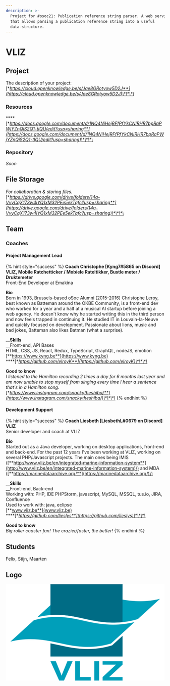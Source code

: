 ```yaml
---
description: >-
  Project for #osoc21: Publication reference string parser. A web service API
  that allows parsing a publication reference string into a useful
  data-structure.
---
```


# VLIZ

## Project

The description of your project:  
[**https://cloud.openknowledge.be/s/Jae8GRotyow5D2J**](https://cloud.openknowledge.be/s/Jae8GRotyow5D2J)\*\*\*\*

### Resources

\*\*\*\*[**https://docs.google.com/document/d/1NQ4NiHejRFfPfYkCNIRHR7bpRaPWjYZnQiS2Q1-tIQU/edit?usp=sharing**](https://docs.google.com/document/d/1NQ4NiHejRFfPfYkCNIRHR7bpRaPWjYZnQiS2Q1-tIQU/edit?usp=sharing)\*\*\*\*

### Repository

_Soon_

## File Storage

_For collaboration & storing files._  
[**https://drive.google.com/drive/folders/14a-VvyCqX173w4iYQ1xM32PEe5ekTqfc?usp=sharing**](https://drive.google.com/drive/folders/14a-VvyCqX173w4iYQ1xM32PEe5ekTqfc?usp=sharing)\*\*\*\*

## Team

### Coaches

#### Project Management Lead

{% hint style="success" %}
**Coach Christophe \[Kyng7\#5865 on Discord\]  
VLIZ, Mobile Ratchetticker / Mobiele Rateltikker, Bustle meter / Druktemeter**  
Front-End Developer at Emakina  
  
**Bio**  
Born in 1993, Brussels-based oSoc Alumni \(2015-2016\) Christophe Leroy, best known as Batteman around the OKBE Community, is a front-end dev who worked for a year and a half at a musical AI startup before joining a web agency. He doesn't know why he started writing this in the third person and now feels trapped in continuing it. He studied IT in Louvain-la-Neuve and quickly focused on development. Passionate about lions, music and bad jokes, Batteman also likes Batman \(what a surprise\).  
  
__**Skills**  
__Front-end, API Bases  
HTML, CSS, JS, React, Redux, TypeScript, GraphQL, nodeJS, emotion  
[**https://www.kyng.be**](https://www.kyng.be)  
****[**https://github.com/elroyK**](https://github.com/elroyK)\*\*\*\*

**Good to know**  
_I listened to the Hamilton recording 2 times a day for 6 months last year and am now unable to stop myself from singing every time I hear a sentence that's in a Hamilton song._  
[**https://www.instagram.com/snackytheshiba/**](https://www.instagram.com/snackytheshiba/)\*\*\*\*
{% endhint %}

#### Development Support

{% hint style="success" %}
**Coach Liesbeth \[LiesbethL\#0679 on Discord\]  
VLIZ**  
Senior developer and coach at VLIZ  
  
**Bio**  
Started out as a Java developer, working on desktop applications, front-end and back-end. For the past 12 years I've been working at VLIZ, working on several PHP/Javascript projects. The main ones being IMIS \([**http://www.vliz.be/en/integrated-marine-information-system**](http://www.vliz.be/en/integrated-marine-information-system)\) and MDA \([**https://marinedataarchive.org/**](https://marinedataarchive.org/)\)  
  
__**Skills**  
__Front-end, Back-end  
Working with: PHP, IDE PHPStorm, javascript, MySQL, MSSQL, tus.io, JIRA, Confluence  
Used to work with: java, eclipse  
[**www.vliz.be**](www.vliz.be)  
****[**https://github.com/lieslys**](https://github.com/lieslys)\*\*\*\*

**Good to know**  
_Big roller coaster fan! The crazier/faster, the better!_
{% endhint %}

## Students

Felix, Stijn, Maarten

## Logo

![Logo VLIZ](../.gitbook/assets/vliz-logo.svg)

